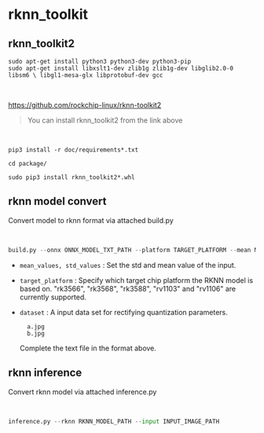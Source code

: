 # rknn_toolkit

## rknn_toolkit2 


```
sudo apt-get install python3 python3-dev python3-pip
sudo apt-get install libxslt1-dev zlib1g zlib1g-dev libglib2.0-0 libsm6 \ libgl1-mesa-glx libprotobuf-dev gcc
```

<br>

https://github.com/rockchip-linux/rknn-toolkit2

> You can install rknn_toolkit2 from the link above

<br>

```
pip3 install -r doc/requirements*.txt

cd package/

sudo pip3 install rknn_toolkit2*.whl
```
 
 
## rknn model convert
Convert model to rknn format via attached build.py

<br>

```python
build.py --onnx ONNX_MODEL_TXT_PATH --platform TARGET_PLATFORM --mean MEAN_VALUE_TXT_PATH --std STD_VALUE_TXT_PATH --data DATASET_TXT_PATH
```

* ```mean_values, std_values``` : Set the std and mean value of the input.
* ```target_platform``` : Specify which target chip platform the RKNN model is based on.
"rk3566", "rk3568", "rk3588", "rv1103" and "rv1106" are currently supported.


* ```dataset``` : A input data set for rectifying quantization parameters. 

  ```
    a.jpg
    b.jpg
  ```
  Complete the text file in the format above.
  
  
## rknn inference
Convert rknn model via attached inference.py


<br>

```python
inference.py --rknn RKNN_MODEL_PATH --input INPUT_IMAGE_PATH
```
